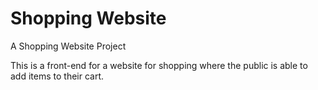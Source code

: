 # Shopping Website
A Shopping Website Project

This is a front-end for a website for shopping where the public is able to add items to their cart.
